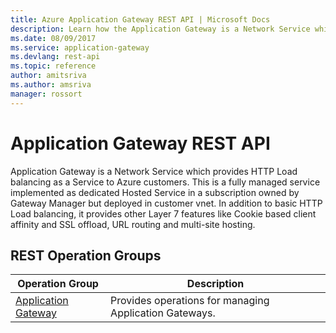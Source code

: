 ```yaml
---
title: Azure Application Gateway REST API | Microsoft Docs
description: Learn how the Application Gateway is a Network Service which provides HTTP Load balancing as a Service to Azure customers.
ms.date: 08/09/2017
ms.service: application-gateway
ms.devlang: rest-api
ms.topic: reference
author: amitsriva
ms.author: amsriva
manager: rossort
---
```


# Application Gateway REST API

Application Gateway is a Network Service which provides HTTP Load balancing as a Service to Azure customers. This is a fully managed service implemented as dedicated Hosted Service in a subscription owned by Gateway Manager but deployed in customer vnet. In addition to basic HTTP Load balancing, it provides other Layer 7 features like Cookie based client affinity and SSL offload, URL routing and multi-site hosting.

## REST Operation Groups

|Operation Group|Description|
|---|---|
|[Application Gateway](xref:management.azure.com.application-gateway.applicationgateways) |Provides operations for managing Application Gateways.|
